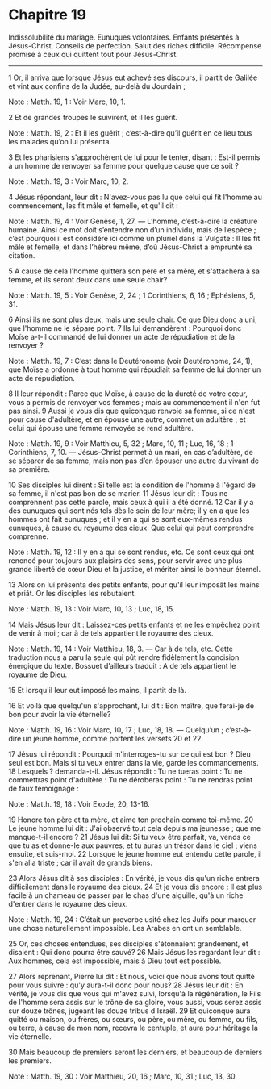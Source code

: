 # Chapitre 19

Indissolubilité du mariage.
Eunuques volontaires.
Enfants présentés à Jésus-Christ.
Conseils de perfection.
Salut des riches difficile.
Récompense promise à ceux qui quittent tout pour Jésus-Christ.

***

1 Or, il arriva que lorsque Jésus eut achevé ses discours, il partit de Galilée et vint aux confins de la Judée, au-delà du Jourdain ;

<span class="bible-note">Note : </span> Matth. 19, 1 : Voir Marc, 10, 1.

2 Et de grandes troupes le suivirent, et il les guérit.

<span class="bible-note">Note : </span> Matth. 19, 2 : Et il les guérit ; c’est-à-dire qu’il guérit en ce lieu tous les malades qu’on lui présenta.


3 Et les pharisiens s'approchèrent de lui pour le tenter, disant : Est-il permis à un homme de renvoyer sa femme pour quelque cause que ce soit ?

<span class="bible-note">Note : </span> Matth. 19, 3 : Voir Marc, 10, 2.

4 Jésus répondant, leur dit : N'avez-vous pas lu que celui qui fit l'homme au commencement, les fit mâle et femelle, et qu'il dit :

<span class="bible-note">Note : </span> Matth. 19, 4 : Voir Genèse, 1, 27. ― L’homme, c’est-à-dire la créature humaine. Ainsi ce mot doit s’entendre non d’un individu, mais de l’espèce ; c’est pourquoi il est considéré ici comme un pluriel dans la Vulgate : Il les fit mâle et femelle, et dans l’hébreu même, d’où Jésus-Christ a emprunté sa citation.

5 A cause de cela l'homme quittera son père et sa mère, et s'attachera à sa femme, et ils seront deux dans une seule chair?

<span class="bible-note">Note : </span> Matth. 19, 5 : Voir Genèse, 2, 24 ; 1 Corinthiens, 6, 16 ; Ephésiens, 5, 31.

6 Ainsi ils ne sont plus deux, mais une seule chair. Ce que Dieu donc a uni, que l'homme ne le sépare point. 7 Ils lui demandèrent : Pourquoi donc Moïse a-t-il commandé de lui donner un acte de répudiation et de la renvoyer ?

<span class="bible-note">Note : </span> Matth. 19, 7 : C’est dans le Deutéronome (voir Deutéronome, 24, 1), que Moïse a ordonné à tout homme qui répudiait sa femme de lui donner un acte de répudiation.

8 II leur répondit : Parce que Moïse, à cause de la dureté de votre cœur, vous a permis de renvoyer vos femmes ; mais au commencement il n'en fut pas ainsi. 9 Aussi je vous dis que quiconque renvoie sa femme, si ce n'est pour cause d'adultère, et en épouse une autre, commet un adultère ; et celui qui épouse une femme renvoyée se rend adultère.

<span class="bible-note">Note : </span> Matth. 19, 9 : Voir Matthieu, 5, 32 ; Marc, 10, 11 ; Luc, 16, 18 ; 1 Corinthiens, 7, 10. ― Jésus-Christ permet à un mari, en cas d’adultère, de se séparer de sa femme, mais non pas d’en épouser une autre du vivant de sa première.


10 Ses disciples lui dirent : Si telle est la condition de l'homme à l'égard de sa femme, il n'est pas bon de se marier. 11 Jésus leur dit : Tous ne comprennent pas cette parole, mais ceux à qui il a été donné. 12 Car il y a des eunuques qui sont nés tels dès le sein de leur mère; il y en a que les hommes ont fait eunuques ; et il y en a qui se sont eux-mêmes rendus eunuques, à cause du royaume des cieux. Que celui qui peut comprendre comprenne.

<span class="bible-note">Note : </span> Matth. 19, 12 : Il y en a qui se sont rendus, etc. Ce sont ceux qui ont renoncé pour toujours aux plaisirs des sens, pour servir avec une plus grande liberté de cœur Dieu et la justice, et mériter ainsi le bonheur éternel.


13 Alors on lui présenta des petits enfants, pour qu'il leur imposât les mains et priât. Or les disciples les rebutaient.

<span class="bible-note">Note : </span> Matth. 19, 13 : Voir Marc, 10, 13 ; Luc, 18, 15.

14 Mais Jésus leur dit : Laissez-ces petits enfants et ne les empêchez point de venir à moi ; car à de tels appartient le royaume des cieux.

<span class="bible-note">Note : </span> Matth. 19, 14 : Voir Matthieu, 18, 3. ― Car à de tels, etc. Cette traduction nous a paru la seule qui pût rendre fidèlement la concision énergique du texte. Bossuet d’ailleurs traduit : A de tels appartient le royaume de Dieu.

15 Et lorsqu'il leur eut imposé les mains, il partit de là.


16 Et voilà que quelqu'un s'approchant, lui dit : Bon maître, que ferai-je de bon pour avoir la vie éternelle?

<span class="bible-note">Note : </span> Matth. 19, 16 : Voir Marc, 10, 17 ; Luc, 18, 18. ― Quelqu’un ; c’est-à-dire un jeune homme, comme portent les versets 20 et 22.

17 Jésus lui répondit : Pourquoi m'interroges-tu sur ce qui est bon ? Dieu seul est bon. Mais si tu veux entrer dans la vie, garde les commandements. 18 Lesquels ? demanda-t-il. Jésus répondit : Tu ne tueras point : Tu ne commettras point d'adultère : Tu ne déroberas point : Tu ne rendras point de faux témoignage :

<span class="bible-note">Note : </span> Matth. 19, 18 : Voir Exode, 20, 13-16.

19 Honore ton père et ta mère, et aime ton prochain comme toi-même. 20 Le jeune homme lui dit : J'ai observé tout cela depuis ma jeunesse ; que me manque-t-il encore ? 21 Jésus lui dit: Si tu veux être parfait, va, vends ce que tu as et donne-le aux pauvres, et tu auras un trésor dans le ciel ; viens ensuite, et suis-moi. 22 Lorsque le jeune homme eut entendu cette parole, il s'en alla triste ; car il avait de grands biens.


23 Alors Jésus dit à ses disciples : En vérité, je vous dis qu'un riche entrera difficilement dans le royaume des cieux. 24 Et je vous dis encore : Il est plus facile à un chameau de passer par le chas d'une aiguille, qu'à un riche d'entrer dans le royaume des cieux.

<span class="bible-note">Note : </span> Matth. 19, 24 : C’était un proverbe usité chez les Juifs pour marquer une chose naturellement impossible. Les Arabes en ont un semblable.

25 Or, ces choses entendues, ses disciples s'étonnaient grandement, et disaient : Qui donc pourra être sauvé? 26 Mais Jésus les regardant leur dit : Aux hommes, cela est impossible, mais à Dieu tout est possible.


27 Alors reprenant, Pierre lui dit : Et nous, voici que nous avons tout quitté pour vous suivre : qu'y aura-t-il donc pour nous? 28 Jésus leur dit : En vérité, je vous dis que vous qui m'avez suivi, lorsqu'à la régénération, le Fils de l'homme sera assis sur le trône de sa gloire, vous aussi, vous serez assis sur douze trônes, jugeant les douze tribus d'Israël. 29 Et quiconque aura quitté ou maison, ou frères, ou sœurs, ou père, ou mère, ou femme, ou fils, ou terre, à cause de mon nom, recevra le centuple, et aura pour héritage la vie éternelle.


30 Mais beaucoup de premiers seront les derniers, et beaucoup de derniers les premiers.

<span class="bible-note">Note : </span> Matth. 19, 30 : Voir Matthieu, 20, 16 ; Marc, 10, 31 ; Luc, 13, 30.

